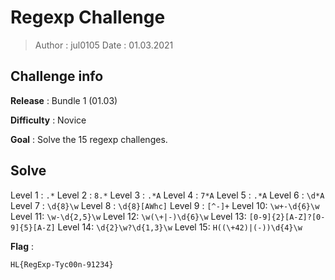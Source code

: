 # Regexp Challenge

> Author : jul0105
> Date : 01.03.2021



## Challenge info

**Release** : Bundle 1 (01.03)

**Difficulty** : Novice

**Goal** : Solve the 15 regexp challenges.



## Solve

Level 1 : `.*`
Level 2 : `8.*`
Level 3 : `.*A`
Level 4 : `7*A`
Level 5 : `.*A`
Level 6 : `\d*A`
Level 7 : `\d{8}\w`
Level 8 : `\d{8}[AWhc]`
Level 9 : `[^-]+`
Level 10: `\w+-\d{6}\w`
Level 11: `\w-\d{2,5}\w`
Level 12: `\w(\+|-)\d{6}\w`
Level 13: `[0-9]{2}[A-Z]?[0-9]{5}[A-Z]`
Level 14: `\d{2}\w?\d{1,3}\w`
Level 15: `H((\+42)|(-))\d{4}\w`

**Flag** :

````
HL{RegExp-Tyc00n-91234}
````
